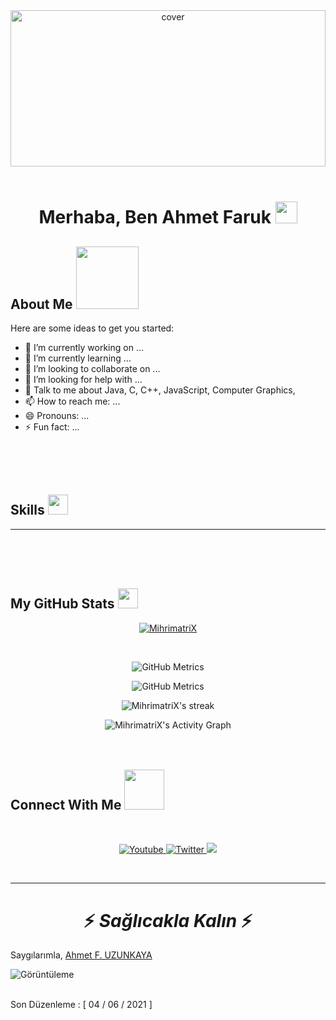<div align="center">
<img width="100%" height = "250px" src="https://cdn.pixabay.com/photo/2018/01/14/23/12/nature-3082832_1280.jpg" alt="cover" />
</div>
<br>

<h1>
<p align="center">Merhaba, Ben Ahmet Faruk 
<a href="https://rahulmahesh.me/">
<img src="https://media.giphy.com/media/hvRJCLFzcasrR4ia7z/giphy.gif" width="35px">
</h1>
</a>
</p>

<h2> About Me 
<img src = "https://media0.giphy.com/media/KDDpcKigbfFpnejZs6/giphy.gif?cid=ecf05e47oy6f4zjs8g1qoiystc56cu7r9tb8a1fe76e05oty&rid=giphy.gif" width = 100px>
</h2>



Here are some ideas to get you started:

- 🔭 I’m currently working on ...
- 🌱 I’m currently learning ...
- 👯 I’m looking to collaborate on ...
- 🤔 I’m looking for help with ...
- 💬 Talk to me about Java, C, C++, JavaScript, Computer Graphics, 
- 📫 How to reach me: ...
- 😄 Pronouns: ...
- ⚡ Fun fact: ...

</br></br></br>
<!-- Skills START -->

<h2> Skills 
<img src = "https://media2.giphy.com/media/QssGEmpkyEOhBCb7e1/giphy.gif?cid=ecf05e47a0n3gi1bfqntqmob8g9aid1oyj2wr3ds3mg700bl&rid=giphy.gif" width="32px"> 
</h2>

---

</br></br></br>

<!-- Skills END -->





<!-- Github Stats START-->

<p align="center">
<h2> My GitHub Stats 
<img src='https://media1.giphy.com/media/du3J3cXyzhj75IOgvA/giphy.gif?cid=ecf05e47x2g034i9pzwtzzsd3xgg2w9nr94t4tflbbgo3008&rid=giphy.gif' width='32px' />
</h2>

<p align="center">
<a href="">
<img src="https://github-profile-trophy.vercel.app/?username=MihrimatriX" alt="MihrimatriX" />
</a>
</p>
</br>

<p align="center">
<a>
<img alt="GitHub Metrics" src="https://github-readme-stats.vercel.app/api?username=MihrimatriX&show_icons=true&count_private=true&theme=monokai" />
</a>
</br>

<p align="center">
<a>
<img alt="GitHub Metrics" src="https://metrics.lecoq.io/MihrimatriX" />
</a>
</br>

<p align="center">
<a>
<img alt="MihrimatriX's streak" src="https://github-readme-streak-stats.herokuapp.com/?user=MihrimatriX&theme=monokai-metallian&hide_border=true" />
</a>
</br>

<p align="center">
<a>
<img alt="MihrimatriX's Activity Graph" src="https://activity-graph.herokuapp.com/graph?username=MihrimatriX&bg_color=1F222E&color=F8D866&line=F85D7F&point=FFFFFF&hide_border=true" />
</a>
</br></br></br>

<!-- Github Stats END-->





<!-- My Connect START -->

<h2> Connect With Me <img src='https://raw.githubusercontent.com/ShahriarShafin/ShahriarShafin/main/Assets/handshake.gif' width="64px"> </h2><br>

<p align="center">
<a href="https://www.youtube.com/c/DevProTips">
<img alt="Youtube" title="Youtube" src="https://img.shields.io/badge/-YouTube-red?style=for-the-badge&logo=youtube&logoColor=white"/>
</a>
<a href="https://twitter.com/DenverCoder1">
<img alt="Twitter" title="Twitter" src="https://img.shields.io/badge/-Twitter-1DA1F2?style=for-the-badge&logo=twitter&logoColor=white"/>
</a>
<a href="https://discord.gg/fPrdqh3Zfu" alt="Dev Pro Tips Discussion & Support Server">
<img src="https://img.shields.io/badge/-Discord-5865F2?style=for-the-badge&logoColor=white&logo=discord"/>
</a>
</p><br>

<!-- My Connect END -->



---

<h1 align='center'> ⚡️ <i> Sağlıcakla Kalın </i> ⚡️ </h1>

Saygılarımla, [Ahmet F. UZUNKAYA](https://github.com/MihrimatriX)

<p>
<img alt="Görüntüleme" src="https://gpvc.arturio.dev/MihrimatriX"/>
</p>
</br>
Son Düzenleme : [ 04 / 06 / 2021 ]